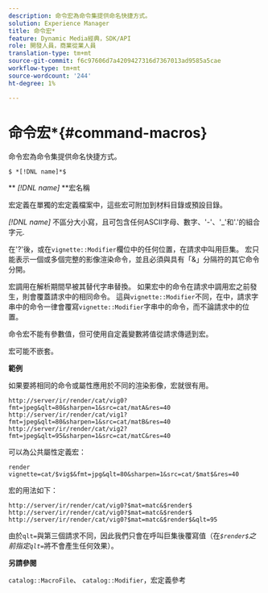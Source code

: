 ```yaml
---
description: 命令宏為命令集提供命名快捷方式。
solution: Experience Manager
title: 命令宏*
feature: Dynamic Media經典，SDK/API
role: 開發人員，商業從業人員
translation-type: tm+mt
source-git-commit: f6c97606d7a4209427316d7367013ad9585a5cae
workflow-type: tm+mt
source-wordcount: '244'
ht-degree: 1%

---
```



# 命令宏*{#command-macros}

命令宏為命令集提供命名快捷方式。

`$ *[!DNL name]*$`

** *[!DNL name]* **宏名稱

宏定義在單獨的宏定義檔案中，這些宏可附加到材料目錄或預設目錄。

*[!DNL name]* 不區分大小寫，且可包含任何ASCII字母、數字、&#39;-&#39;、&#39;_&#39;和&#39;.&#39;的組合字元.

在&#39;?&#39;後，或在`vignette::Modifier`欄位中的任何位置，在請求中叫用巨集。 宏只能表示一個或多個完整的影像渲染命令，並且必須與具有「&amp;」分隔符的其它命令分開。

宏調用在解析期間早被其替代字串替換。 如果宏中的命令在請求中調用宏之前發生，則會覆蓋請求中的相同命令。 這與`vignette::Modifier`不同，在中，請求字串中的命令一律會覆寫`vignette::Modifier`字串中的命令，而不論請求中的位置。

命令宏不能有參數值，但可使用自定義變數將值從請求傳遞到宏。

宏可能不嵌套。

**範例**

如果要將相同的命令或屬性應用於不同的渲染影像，宏就很有用。

`http://server/ir/render/cat/vig0?fmt=jpeg&qlt=80&sharpen=1&src=cat/matA&res=40 http://server/ir/render/cat/vig1?fmt=jpeg&qlt=80&sharpen=1&src=cat/matB&res=40 http://server/ir/render/cat/vig2?fmt=jpeg&qlt=95&sharpen=1&src=cat/matC&res=40`

可以為公共屬性定義宏：

`render vignette=cat/$vig$&fmt=jpg&qlt=80&sharpen=1&src=cat/$mat$&res=40`

宏的用法如下：

`http://server/ir/render/cat/vig0?$mat=matc&$render$ http://server/ir/render/cat/vig0?$mat=matc&$render$ http://server/ir/render/cat/vig0?$mat=matc&$render$&qlt=95`

由於`qlt=`與第三個請求不同，因此我們只會在呼叫巨集後覆寫值（在&#x200B;*`$render$`之前指定`qlt=`*&#x200B;將不會產生任何效果）。

**另請參閱**

`catalog::MacroFile`、 `catalog::Modifier`，宏定義參考

<!--<a id="section_297B7FCB285F4891AA76DF8393089931"></a>-->

